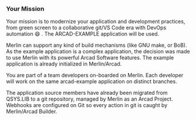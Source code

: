### Your Mission

Your mission is to modernize your application and development practices, from green screen to a collaborative git/VS Code era with DevOps automation 😄 .  The ARCAD-EXAMPLE application will be used.

Merlin can support any kind of build mechanisms (like GNU make, or BoB).  As the example application is a complex application, the decision was made to use Merlin with its powerful Arcad Software features.  The example application is already initialized in Merlin/Arcad.

You are part of a team developers on-boarded on Merlin.  Each developer will work on the same arcad-example application on distinct branches.

The application source members have already been migrated from QSYS.LIB to a git repository, managed by Merlin as an Arcad Project.  Webhooks are configured on Git so every action in git is caught by Merlin/Arcad Builder.
